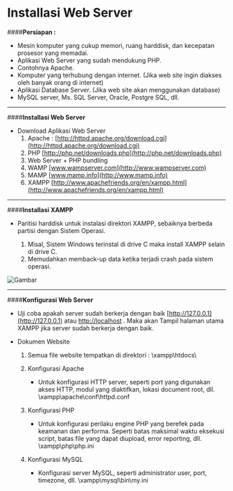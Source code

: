 # **Installasi Web Server**

####__Persiapan :__
 
* Mesin komputer yang cukup memori, ruang harddisk, dan kecepatan prosesor yang memadai.
* Aplikasi Web Server yang sudah mendukung PHP.
* Contohnya Apache.
* Komputer yang terhubung dengan internet. (Jika web site ingin diakses oleh banyak orang di internet)
* Aplikasi Database Server. (Jika web site akan menggunakan database)
* MySQL server, Ms. SQL Server, Oracle, Postgre SQL, dll.

---
	
####__Installasi Web Server__
 
* Download Aplikasi Web Server
	 1. Apache :
	 [http://httpd.apache.org/download.cgi](http://httpd.apache.org/download.cgi)
	 2. PHP
	 [http://php.net/downloads.php](http://php.net/downloads.php)
	 3. Web Server + PHP bundling
	 4. WAMP
	 [www.wampserver.com](http://www.wampserver.com)
     5. MAMP
	 [www.mamp.info](http://www.mamp.info)
	 6. XAMPP
	 [http://www.apachefriends.org/en/xampp.html](http://www.apachefriends.org/en/xampp.html)
	 
---

####__Installasi XAMPP__

* Paritisi harddisk untuk instalasi direktori XAMPP, sebaiknya berbeda partisi dengan Sistem Operasi.
	   
	 1. Misal, Sistem Windows terinstal di drive C maka install XAMPP selain di drive C.
	 2. Memudahkan memback-up data ketika terjadi crash pada sistem operasi.
		 
![Gambar](../web6.png "Gambar")

---

####__Konfigurasi Web Server__

* Uji coba apakah server sudah berkerja dengan baik
	 [http://127.0.0.1](http://127.0.0.1) atau  [http://localhost](http://localhost) .
	 Maka akan Tampil halaman utama XAMPP jika server sudah berkerja dengan baik.

* Dokumen Website
	 1. Semua file website tempatkan di direktori : 
		 \xampp\htdocs\
		 
	 2. Konfigurasi Apache
		 * Untuk konfigurasi HTTP server, seperti port yang digunakan akses HTTP, 
		 modul yang diaktifkan, lokasi document root, dll.
         \xampp\apache\conf\httpd.conf

	 3. Konfigurasi PHP
	     * Untuk konfigurasi perilaku engine PHP yang berefek pada keamanan dan performa. 
		 Seperti batas maksimal waktu eksekusi script, batas file yang dapat diupload, error reporting, dll.
	     \xampp\php\php.ini

	 4. Konfigurasi MySQL
		 * Konfigurasi server MySQL, seperti administrator user, port, timezone, dll.
	     \xampp\mysql\bin\my.ini


